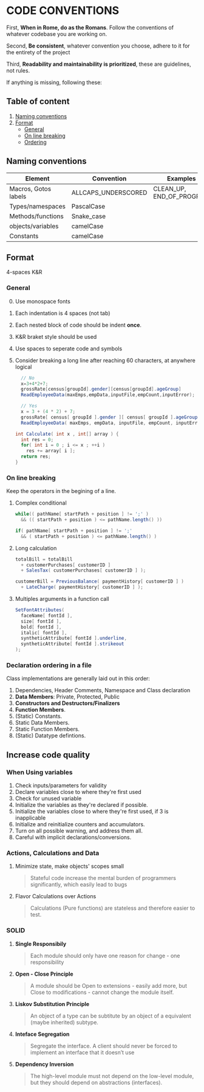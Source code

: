 # CODE CONVENTIONS

First, **When in Rome, do as the Romans**. Follow the conventions of whatever codebase you are working on.

Second, **Be consistent**, whatever convention you choose, adhere to it for the entirety of the project

Third, **Readability and maintainability is prioritized**, these are guidelines, not rules.

If anything is missing, following these:

## Table of content

1. [Naming conventions](#naming-conventions)
2. [Format](#format)
   - [General](#general)
   - [On line breaking](#on-line-breaking)
   - [Ordering](#declaration-ordering-in-a-file)

## Naming conventions

| Element              | Convention          | Examples                 |
| -------------------- | ------------------- | ------------------------ |
| Macros, Gotos labels | ALLCAPS_UNDERSCORED | CLEAN_UP, END_OF_PROGRAM |
| Types/namespaces     | PascalCase          |                          |
| Methods/functions    | Snake_case          |                          |
| objects/variables    | camelCase           |                          |
| Constants            | camelCase           |                          |

## Format

4-spaces K&R

### General

0. Use monospace fonts
1. Each indentation is 4 spaces (not tab)
2. Each nested block of code should be indent **once**.
3. K&R braket style should be used
4. Use spaces to seperate code and symbols
5. Consider breaking a long line after reaching 60 characters, at anywhere logical

   ```C#
     // No
     x=3+4*2+7;
     grossRate[census[groupId].gender][census[groupId].ageGroup]
     ReadEmployeeData(maxEmps,empData,inputFile,empCount,inputError);

     // Yes
     x = 3 + (4 * 2) + 7;
     grossRate[ census[ groupId ].gender ][ census[ groupId ].ageGroup ]
     ReadEmployeeData( maxEmps, empData, inputFile, empCount, inputError );
   ```

   ```C#
   int Calculate( int x , int[] array ) {
     int res = 0;
     for( int i = 0 ; i <= x ; ++i )
       res += array[ i ];
     return res;
   }
   ```

### On line breaking

Keep the operators in the begining of a line.

1. Complex conditional

   ```C#
   while(( pathName[ startPath + position ] != ';' )
     && (( startPath + position ) <= pathName.length() ))

   if( pathName[ startPath + position ] != ';'
     && ( startPath + position ) <= pathName.length() )
   ```

2. Long calculation

   ```C#
   totalBill = totalBill
     + customerPurchases[ customerID ]
     + SalesTax( customerPurchases[ customerID ] );

   customerBill = PreviousBalance( paymentHistory[ customerID ] )
     + LateCharge( paymentHistory[ customerID ] );
   ```

3. Multiples arguments in a function call

   ```C#
   SetFontAttributes(
     faceName[ fontId ],
     size[ fontId ],
     bold[ fontId ],
     italic[ fontId ],
     syntheticAttribute[ fontId ].underline,
     syntheticAttribute[ fontId ].strikeout
   );
   ```

### Declaration ordering in a file

Class implementations are generally laid out in this order:

1. Dependencies, Header Comments, Namespace and Class declaration
2. **Data Members**: Private, Protected, Public
3. **Constructors and Destructors/Finalizers**
4. **Function Members**.
5. (Static) Constants.
6. Static Data Members.
7. Static Function Members.
8. (Static) Datatype defintions.

## Increase code quality

### When Using variables

1. Check inputs/parameters for validity
2. Declare variables close to where they're first used
3. Check for unused variable
4. Initialize the variables as they're declared if possible.
5. Initialize the variables close to where they're first used, if 3 is inapplicable
6. Initialize and reinitialize counters and accumulators.
7. Turn on all possible warning, and address them all.
8. Careful with implicit declarations/conversions.

### Actions, Calculations and Data

1. Minimize state, make objects' scopes small

   > Stateful code increase the mental burden of programmers significantly, which easily lead to bugs

2. Flavor Calculations over Actions

   > Calculations (Pure functions) are stateless and therefore easier to test.

### SOLID

1. **Single Responsibily**
   > Each module should only have one reason for change - one responsibility
2. **Open - Close Principle**
   > A module should be Open to extensions - easily add more, but Close to modifications - cannot change the module itself.
3. **Liskov Substitution Principle**
   > An object of a type can be subtitute by an object of a equivalent (maybe inherited) subtype.
4. **Inteface Segregation**
   > Segregate the interface. A client should never be forced to implement an interface that it doesn’t use
5. **Dependency Inversion**
   > The high-level module must not depend on the low-level module, but they should depend on abstractions (interfaces).
